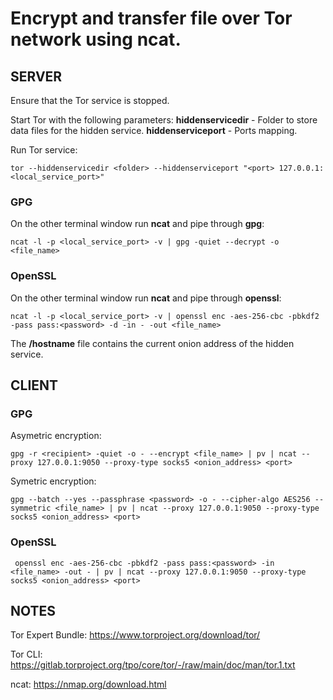 # Encrypt and transfer file over Tor network using ncat.

## SERVER

Ensure that the Tor service is stopped.

Start Tor with the following parameters:
**hiddenservicedir** - Folder to store data files for the hidden service.
**hiddenserviceport** - Ports mapping.

Run Tor service:

    tor --hiddenservicedir <folder> --hiddenserviceport "<port> 127.0.0.1:<local_service_port>"

### GPG

On the other terminal window run **ncat** and pipe through **gpg**:

    ncat -l -p <local_service_port> -v | gpg -quiet --decrypt -o <file_name>

### OpenSSL

On the other terminal window run **ncat** and pipe through **openssl**:

    ncat -l -p <local_service_port> -v | openssl enc -aes-256-cbc -pbkdf2 -pass pass:<password> -d -in - -out <file_name>

The **<folder>/hostname** file contains the current onion address of the hidden service.

## CLIENT

### GPG

Asymetric encryption:

    gpg -r <recipient> -quiet -o - --encrypt <file_name> | pv | ncat --proxy 127.0.0.1:9050 --proxy-type socks5 <onion_address> <port>

Symetric encryption:

    gpg --batch --yes --passphrase <password> -o - --cipher-algo AES256 --symmetric <file_name> | pv | ncat --proxy 127.0.0.1:9050 --proxy-type socks5 <onion_address> <port>

### OpenSSL

     openssl enc -aes-256-cbc -pbkdf2 -pass pass:<password> -in <file_name> -out - | pv | ncat --proxy 127.0.0.1:9050 --proxy-type socks5 <onion_address> <port>


## NOTES

Tor Expert Bundle: https://www.torproject.org/download/tor/

Tor CLI: https://gitlab.torproject.org/tpo/core/tor/-/raw/main/doc/man/tor.1.txt

ncat: https://nmap.org/download.html
